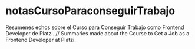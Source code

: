 # notasCursoParaconseguirTrabajo
Resumenes echos sobre el Curso para Conseguir Trabajo como Frontend Developer de Platzi. //  Summaries made about the Course to Get a Job as a Frontend Developer at Platzi.
